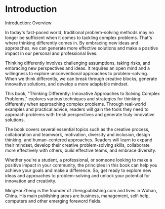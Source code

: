 # Introduction

Introduction: Overview

In today's fast-paced world, traditional problem-solving methods may no longer be sufficient when it comes to tackling complex problems. That's where thinking differently comes in. By embracing new ideas and approaches, we can generate more effective solutions and make a positive impact in our personal and professional lives.

Thinking differently involves challenging assumptions, taking risks, and embracing new perspectives and ideas. It requires an open mind and a willingness to explore unconventional approaches to problem-solving. When we think differently, we can break through creative blocks, generate innovative solutions, and develop a more adaptable mindset.

This book, "Thinking Differently: Innovative Approaches to Solving Complex Problems," explores various techniques and strategies for thinking differently when approaching complex problems. Through real-world examples and practical advice, readers will gain the tools they need to approach problems with fresh perspectives and generate truly innovative solutions.

The book covers several essential topics such as the creative process, collaboration and teamwork, motivation, diversity and inclusion, design thinking, and human-centered approaches. Readers will learn to expand their mindset, develop their creative problem-solving skills, collaborate more effectively with others, build effective teams, and embrace diversity.

Whether you're a student, a professional, or someone looking to make a positive impact in your community, the principles in this book can help you achieve your goals and make a difference. So, get ready to explore new ideas and approaches to problem-solving and unlock your potential for innovation and creativity.


MingHai Zheng is the founder of zhengpublishing.com and lives in Wuhan, China. His main publishing areas are business, management, self-help, computers and other emerging foreword fields.

